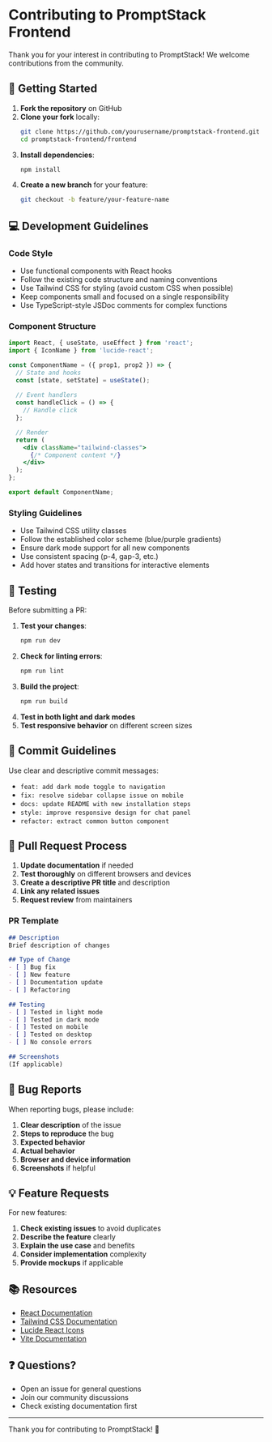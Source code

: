 # Contributing to PromptStack Frontend

Thank you for your interest in contributing to PromptStack! We welcome contributions from the community.

## 🚀 Getting Started

1. **Fork the repository** on GitHub
2. **Clone your fork** locally:
   ```bash
   git clone https://github.com/yourusername/promptstack-frontend.git
   cd promptstack-frontend/frontend
   ```
3. **Install dependencies**:
   ```bash
   npm install
   ```
4. **Create a new branch** for your feature:
   ```bash
   git checkout -b feature/your-feature-name
   ```

## 💻 Development Guidelines

### Code Style
- Use functional components with React hooks
- Follow the existing code structure and naming conventions
- Use Tailwind CSS for styling (avoid custom CSS when possible)
- Keep components small and focused on a single responsibility
- Use TypeScript-style JSDoc comments for complex functions

### Component Structure
```jsx
import React, { useState, useEffect } from 'react';
import { IconName } from 'lucide-react';

const ComponentName = ({ prop1, prop2 }) => {
  // State and hooks
  const [state, setState] = useState();
  
  // Event handlers
  const handleClick = () => {
    // Handle click
  };

  // Render
  return (
    <div className="tailwind-classes">
      {/* Component content */}
    </div>
  );
};

export default ComponentName;
```

### Styling Guidelines
- Use Tailwind CSS utility classes
- Follow the established color scheme (blue/purple gradients)
- Ensure dark mode support for all new components
- Use consistent spacing (p-4, gap-3, etc.)
- Add hover states and transitions for interactive elements

## 🧪 Testing

Before submitting a PR:

1. **Test your changes**:
   ```bash
   npm run dev
   ```
2. **Check for linting errors**:
   ```bash
   npm run lint
   ```
3. **Build the project**:
   ```bash
   npm run build
   ```
4. **Test in both light and dark modes**
5. **Test responsive behavior** on different screen sizes

## 📝 Commit Guidelines

Use clear and descriptive commit messages:

- `feat: add dark mode toggle to navigation`
- `fix: resolve sidebar collapse issue on mobile`
- `docs: update README with new installation steps`
- `style: improve responsive design for chat panel`
- `refactor: extract common button component`

## 🔄 Pull Request Process

1. **Update documentation** if needed
2. **Test thoroughly** on different browsers and devices
3. **Create a descriptive PR title** and description
4. **Link any related issues**
5. **Request review** from maintainers

### PR Template
```markdown
## Description
Brief description of changes

## Type of Change
- [ ] Bug fix
- [ ] New feature
- [ ] Documentation update
- [ ] Refactoring

## Testing
- [ ] Tested in light mode
- [ ] Tested in dark mode
- [ ] Tested on mobile
- [ ] Tested on desktop
- [ ] No console errors

## Screenshots
(If applicable)
```

## 🐛 Bug Reports

When reporting bugs, please include:

1. **Clear description** of the issue
2. **Steps to reproduce** the bug
3. **Expected behavior**
4. **Actual behavior**
5. **Browser and device information**
6. **Screenshots** if helpful

## 💡 Feature Requests

For new features:

1. **Check existing issues** to avoid duplicates
2. **Describe the feature** clearly
3. **Explain the use case** and benefits
4. **Consider implementation** complexity
5. **Provide mockups** if applicable

## 📚 Resources

- [React Documentation](https://react.dev/)
- [Tailwind CSS Documentation](https://tailwindcss.com/)
- [Lucide React Icons](https://lucide.dev/)
- [Vite Documentation](https://vitejs.dev/)

## ❓ Questions?

- Open an issue for general questions
- Join our community discussions
- Check existing documentation first

---

Thank you for contributing to PromptStack! 🙏
